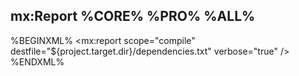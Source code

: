 ## mx:Report %CORE% %PRO% %ALL%

%BEGINXML%
<mx:report scope="compile" destfile="${project.target.dir}/dependencies.txt" verbose="true" />
%ENDXML%